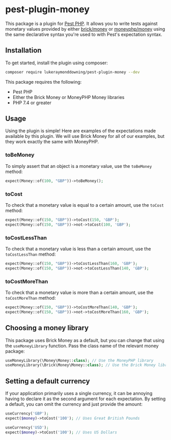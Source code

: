 # pest-plugin-money

This package is a plugin for [Pest PHP](https://pestphp.com). It allows you to write tests against monetary values 
provided by either [brick/money](https://github.com/brick/money) or [moneyphp/money](https://github.com/moneyphp/money)
using the same declarative syntax you're used to with Pest's expectation syntax.

## Installation

To get started, install the plugin using composer:

```bash
composer require lukeraymonddowning/pest-plugin-money --dev
```

This package requires the following:

- Pest PHP
- Either the Brick Money or MoneyPHP Money libraries
- PHP 7.4 or greater

## Usage

Using the plugin is simple! Here are examples of the expectations made available by this plugin. We will use
Brick Money for all of our examples, but they work exactly the same with MoneyPHP.

### toBeMoney

To simply assert that an object is a monetary value, use the `toBeMoney` method:

```php
expect(Money::of(100, "GBP"))->toBeMoney();
```

### toCost

To check that a monetary value is equal to a certain amount, use the `toCost` method:

```php
expect(Money::of(150, "GBP"))->toCost(150, 'GBP');
expect(Money::of(150, "GBP"))->not->toCost(100, 'GBP');
```

### toCostLessThan

To check that a monetary value is less than a certain amount, use the `toCostLessThan` method:

```php
expect(Money::of(150, "GBP"))->toCostLessThan(160, 'GBP');
expect(Money::of(150, "GBP"))->not->toCostLessThan(140, 'GBP');
```

### toCostMoreThan

To check that a monetary value is more than a certain amount, use the `toCostMoreThan` method:

```php
expect(Money::of(150, "GBP"))->toCostMoreThan(140, 'GBP');
expect(Money::of(150, "GBP"))->not->toCostMoreThan(160, 'GBP');
```

## Choosing a money library

This package uses Brick Money as a default, but you can change that using the `useMoneyLibrary` function.
Pass the class name of the relevant money package:

```php
useMoneyLibrary(\Money\Money::class); // Use the MoneyPHP library
useMoneyLibrary(\Brick\Money\Money::class); // Use the Brick Money library
```

## Setting a default currency

If your application primarily uses a single currency, it can be annoying having to declare it as the second
argument for each expectation. By setting a default, you can omit the currency and just provide the amount:

```php
useCurrency('GBP'); 
expect($money)->toCost('100'); // Uses Great British Pounds

useCurrency('USD'); 
expect($money)->toCost('100'); // Uses US Dollars
```
